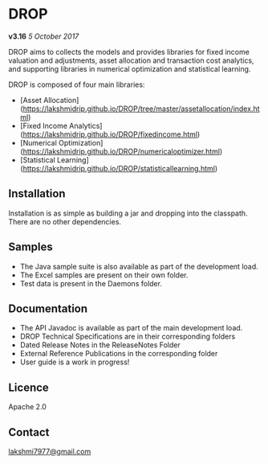 # DROP

**v3.16**  *5 October 2017*

DROP aims to collects the models and provides libraries for fixed income valuation and adjustments, asset allocation and transaction cost analytics, and supporting libraries in numerical optimization and statistical learning.

DROP is composed of four main libraries:

 * [Asset Allocation] (https://lakshmidrip.github.io/DROP/tree/master/assetallocation/index.html)
 * [Fixed Income Analytics] (https://lakshmidrip.github.io/DROP/fixedincome.html)
 * [Numerical Optimization] (https://lakshmidrip.github.io/DROP/numericaloptimizer.html)
 * [Statistical Learning] (https://lakshmidrip.github.io/DROP/statisticallearning.html)


## Installation

 Installation is as simple as building a jar and dropping into the classpath. There are no other dependencies.


## Samples

 * The Java sample suite is also available as part of the development load.
 * The Excel samples are present on their own folder.
 * Test data is present in the Daemons folder.


## Documentation

 * The API Javadoc is available as part of the main development load.
 * DROP Technical Specifications are in their corresponding folders
 * Dated Release Notes in the ReleaseNotes Folder
 * External Reference Publications in the corresponding folder
 * User guide is a work in progress!


## Licence

Apache 2.0


## Contact

lakshmi7977@gmail.com
